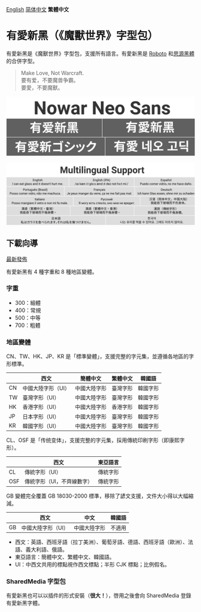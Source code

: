 [English](README.md) [简体中文](README-Hans.md) **繁體中文**

# 有愛新黑（《魔獸世界》字型包）

有愛新黑是《魔獸世界》字型包，支援所有語言。有愛新黑是 [Roboto](https://github.com/google/roboto) 和[思源黑體](https://github.com/adobe-fonts/source-han-sans)的合併字型。

> Make Love, Not Warcraft.<br>
> 要有爱，不要魔兽争霸。<br>
> 要愛，不要魔獸。

![有愛新黑](poster/heading.png)

![多語言支援](poster/multilingual.png)

## 下載向導

[最新發佈](https://github.com/nowar-fonts/Nowar-Neo-Sans/releases)

有愛新黑有 4 種字重和 8 種地區變體。

### 字重

* 300：細體
* 400：常規
* 500：中等
* 700：粗體

### 地區變體

CN、TW、HK、JP、KR 是「標準變體」，支援完整的字元集，並遵循各地區的字形標準。

|    | 西文              | 簡體中文     | 繁體中文 | 韓國語   |
| -- | ------------------| ------------ | -------- | -------- |
| CN | 中國大陸字形（UI）| 中國大陸字形 | 臺灣字形 | 韓國字形 |
| TW | 臺灣字形（UI）    | 中國大陸字形 | 臺灣字形 | 韓國字形 |
| HK | 香港字形（UI）    | 中國大陸字形 | 香港字形 | 韓國字形 |
| JP | 日本字形（UI）    | 中國大陸字形 | 臺灣字形 | 韓國字形 |
| KR | 韓國字形（UI）    | 中國大陸字形 | 臺灣字形 | 韓國字形 |

CL、OSF 是「传统变体」，支援完整的字元集，採用傳統印刷字形（即康熙字形）。

|     | 西文                      | 東亞語言 |
| --- | ------------------------- | -------- |
| CL  | 傳統字形（UI）            | 傳統字形 |
| OSF | 傳統字形（UI，不齊線數字）| 傳統字形 |

GB 變體完全覆蓋 GB 18030-2000 標準，移除了諺文支援，文件大小得以大幅縮減。

|    | 西文              | 中文         | 韓國語 |
| -- | ----------------- | ------------ | ------ |
| GB | 中國大陸字形（UI）| 中國大陸字形 | 不適用 |

* 西文：英語、西班牙語（拉丁美洲）、葡萄牙語、德語、西班牙語（歐洲）、法語、義大利語、俄語。
* 東亞語言：簡體中文、繁體中文、韓國語。
* UI：中西文共用的標點視作西文標點；半形 CJK 標點；比例假名。

### SharedMedia 字型包

有愛新黑也可以以插件的形式安裝（**很大！**），啓用之後會向 SharedMedia 登錄有愛新黑字體。
